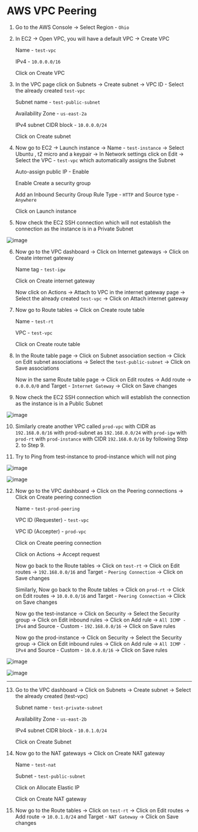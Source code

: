 # AWS VPC Peering        
           
1. Go to the AWS Console -> Select Region - `Ohio`
  
 
2. In EC2 -> Open VPC, you will have a default VPC -> Create VPC   

    Name - `test-vpc`
    
    IPv4 - `10.0.0.0/16`
    
    Click on Create VPC


3. In the VPC page click on Subnets -> Create subnet -> VPC ID - Select the already created `test-vpc`

    Subnet name - `test-public-subnet`
    
    Availability Zone - `us-east-2a`
    
    IPv4 subnet CIDR block - `10.0.0.0/24`
    
    Click on Create subnet
    

4. Now go to EC2 -> Launch instance -> Name - `test-instance` -> Select Ubuntu , t2 micro and a keypair -> In Network settings click on Edit -> Select the VPC - `test-vpc` which automatically assigns the Subnet 

    Auto-assign public IP - Enable 
    
    Enable Create a security group 
    
    Add an Inbound Security Group Rule Type - `HTTP` and Source type - `Anywhere` 
    
    Click on Launch instance


5. Now check the EC2 SSH connection which will not establish the connection as the instance is in a Private Subnet  

![image](https://github.com/Pavan-1997/AWS_VPC_Peering/assets/32020205/1ee9f6be-17a3-4cc3-8051-fd7403d957d7)


6. Now go to the VPC dashboard -> Click on Internet gateways -> Click on Create internet gateway

    Name tag - `test-igw`
    
    Click on Create internet gateway
    
    Now click on Actions -> Attach to VPC in the internet gateway page -> Select the already created `test-vpc` -> Click on Attach internet gateway 
    

7. Now go to Route tables -> Click on Create route table 

    Name - `test-rt`
    
    VPC  - `test-vpc`
    
    Click on Create route table


8.  In the Route table page -> Click on Subnet association section -> Click on Edit subnet associations -> Select the `test-public-subnet` -> Click on Save associations

    Now in the same Route table page -> Click on Edit routes -> Add route -> `0.0.0.0/0` and Target - `Internet Gateway` -> Click on Save changes


9. Now check the EC2 SSH connection which will establish the connection as the instance is in a Public Subnet   

![image](https://github.com/Pavan-1997/AWS_VPC_Peering/assets/32020205/da825adf-1f7c-49f2-8b68-509f7c234739)


10. Similarly create another VPC called `prod-vpc` with CIDR as `192.168.0.0/16` with prod-subnet as `192.168.0.0/24` with `prod-igw` with `prod-rt` with `prod-instance` with CIDR `192.168.0.0/16` by following Step 2. to Step 9.


11. Try to Ping from test-instance to prod-instance which will not ping

![image](https://github.com/Pavan-1997/AWS_VPC_Peering/assets/32020205/a7ff1d02-1fd7-4b2f-8ae7-567a20b04aaf)


![image](https://github.com/Pavan-1997/AWS_VPC_Peering/assets/32020205/d6ae35d4-1812-4ec6-bca1-63cb933eb94d)


12. Now go to the VPC dashboard -> Click on the Peering connections -> Click on Create peering connection 
  
    Name - `test-prod-peering`
    
    VPC ID (Requester) - `test-vpc`
    
    VPC ID (Accepter) - `prod-vpc`
    
    Click on Create peering connection
    
    Click on Actions -> Accept request

    Now go back to the Route tables -> Click on `test-rt` -> Click on Edit routes -> `192.168.0.0/16` and Target - `Peering Connection` -> Click on Save changes
    
    Similarly, Now go back to the Route tables -> Click on `prod-rt` -> Click on Edit routes -> `10.0.0.0/16` and Target - `Peering Connection` -> Click on Save changes
    
    Now go the test-instance -> Click on Security -> Select the Security group -> Click on Edit inbound rules -> Click on Add rule -> `All ICMP - IPv4` and Source - Custom - `192.168.0.0/16` -> Click on Save rules 
    
    Now go the prod-instance -> Click on Security -> Select the Security group -> Click on Edit inbound rules -> Click on Add rule -> `All ICMP - IPv4` and Source - Custom - `10.0.0.0/16` -> Click on Save rules 

![image](https://github.com/Pavan-1997/AWS_VPC_Peering/assets/32020205/a73aed06-e759-41f0-9b9c-8eb3d3768e43)

![image](https://github.com/Pavan-1997/AWS_VPC_Peering/assets/32020205/c81ef6df-a7cf-4108-93a1-ff06de7f6ddd)

-----

13. Go to the VPC dashboard -> Click on Subnets -> Create subnet -> Select the already created (test-vpc)

    Subnet name - `test-private-subnet`
    
    Availability Zone - `us-east-2b`
    
    IPv4 subnet CIDR block - `10.0.1.0/24`
    
    Click on Create Subnet


14. Now go to the NAT gateways -> Click on Create NAT gateway  

    Name - `test-nat`
    
    Subnet - `test-public-subnet`
    
    Click on Allocate Elastic IP 
    
    Click on Create NAT gateway


15. Now go to the Route tables -> Click on `test-rt` -> Click on Edit routes -> Add route -> `10.0.1.0/24` and Target - `NAT Gateway` -> Click on Save changes


